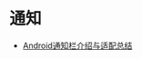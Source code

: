 # 通知

* [Android通知栏介绍与适配总结](http://iluhcm.com/2017/03/12/experience-of-adapting-to-android-notifications/)

